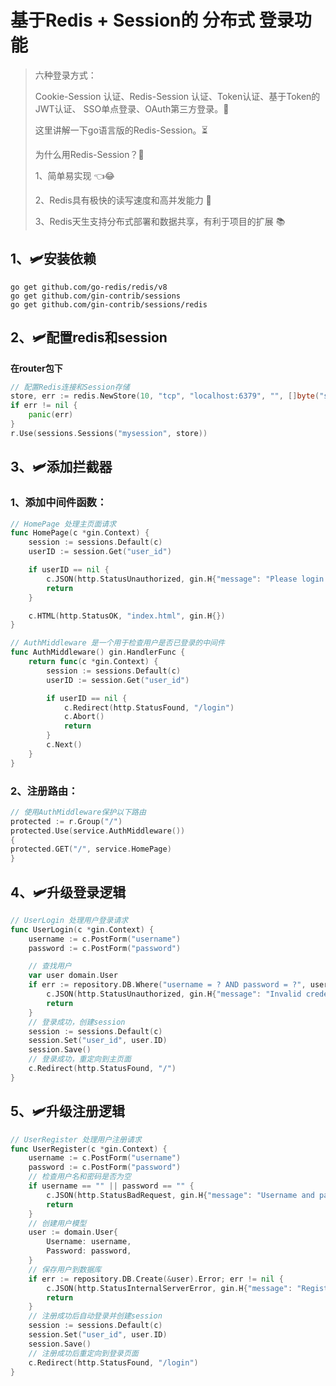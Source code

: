 # 基于Redis + Session的 分布式 登录功能

> 六种登录方式：
>
> Cookie-Session 认证、Redis-Session 认证、Token认证、基于Token的JWT认证、 SSO单点登录、OAuth第三方登录。📜
>
> 这里讲解一下go语言版的Redis-Session。⏳
>
> 为什么用Redis-Session？🤔
>
> 1、简单易实现   👈😂
>
> 2、Redis具有极快的读写速度和高并发能力   🚀
>
> 3、Redis天生支持分布式部署和数据共享，有利于项目的扩展   📚

## 1、🛩安装依赖

```shell
go get github.com/go-redis/redis/v8
go get github.com/gin-contrib/sessions
go get github.com/gin-contrib/sessions/redis
```

## 2、🛩配置redis和session

**在router包下**

```go
// 配置Redis连接和Session存储
store, err := redis.NewStore(10, "tcp", "localhost:6379", "", []byte("secret"))
if err != nil {
    panic(err)
}
r.Use(sessions.Sessions("mysession", store))
```

## 3、🛩添加拦截器

### 1、添加中间件函数：

```go
// HomePage 处理主页面请求
func HomePage(c *gin.Context) {
	session := sessions.Default(c)
	userID := session.Get("user_id")

	if userID == nil {
		c.JSON(http.StatusUnauthorized, gin.H{"message": "Please login first"})
		return
	}

	c.HTML(http.StatusOK, "index.html", gin.H{})
}

// AuthMiddleware 是一个用于检查用户是否已登录的中间件
func AuthMiddleware() gin.HandlerFunc {
	return func(c *gin.Context) {
		session := sessions.Default(c)
		userID := session.Get("user_id")

		if userID == nil {
			c.Redirect(http.StatusFound, "/login")
			c.Abort()
			return
		}
		c.Next()
	}
}
```

### 2、注册路由：

```go
// 使用AuthMiddleware保护以下路由
protected := r.Group("/")
protected.Use(service.AuthMiddleware())
{
protected.GET("/", service.HomePage)
}
```

## 4、🛩升级登录逻辑



```go
// UserLogin 处理用户登录请求
func UserLogin(c *gin.Context) {
	username := c.PostForm("username")
	password := c.PostForm("password")

	// 查找用户
	var user domain.User
	if err := repository.DB.Where("username = ? AND password = ?", username, password).First(&user).Error; err != nil {
		c.JSON(http.StatusUnauthorized, gin.H{"message": "Invalid credentials"})
		return
	}
	// 登录成功，创建session
	session := sessions.Default(c)
	session.Set("user_id", user.ID)
	session.Save()
	// 登录成功，重定向到主页面
	c.Redirect(http.StatusFound, "/")
}
```

## 5、🛩升级注册逻辑

```go
// UserRegister 处理用户注册请求
func UserRegister(c *gin.Context) {
	username := c.PostForm("username")
	password := c.PostForm("password")
	// 检查用户名和密码是否为空
	if username == "" || password == "" {
		c.JSON(http.StatusBadRequest, gin.H{"message": "Username and password are required"})
		return
	}
	// 创建用户模型
	user := domain.User{
		Username: username,
		Password: password,
	}
	// 保存用户到数据库
	if err := repository.DB.Create(&user).Error; err != nil {
		c.JSON(http.StatusInternalServerError, gin.H{"message": "Registration failed", "error": err.Error()})
		return
	}
	// 注册成功后自动登录并创建session
	session := sessions.Default(c)
	session.Set("user_id", user.ID)
	session.Save()
	// 注册成功后重定向到登录页面
	c.Redirect(http.StatusFound, "/login")
}
```


